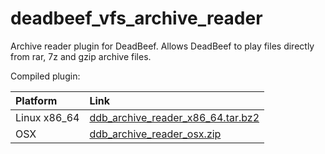# deadbeef_vfs_archive_reader

Archive reader plugin for DeadBeef. Allows DeadBeef to play files directly from rar, 7z and gzip archive files.

Compiled plugin:

|Platform | Link |
| :--- | :--- |
| Linux x86_64 | [ddb_archive_reader_x86_64.tar.bz2](https://app.box.com/s/3hm0mebdmh2canm9ikgppxdhgu7v6mmy) |
| OSX | [ddb_archive_reader_osx.zip](https://app.box.com/s/5htfrf10489bihyi4g3g74n555qkiefj) |
